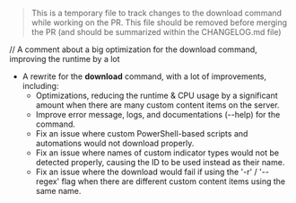 > This is a temporary file to track changes to the download command while working on the PR.
> This file should be removed before merging the PR (and should be summarized within the CHANGELOG.md file)

// A comment about a big optimization for the download command, improving the runtime by a lot
* A rewrite for the **download** command, with a lot of improvements, including:
  * Optimizations, reducing the runtime & CPU usage by a significant amount when there are many custom content items on the server.
  * Improve error message, logs, and documentations (--help) for the command.
  * Fix an issue where custom PowerShell-based scripts and automations would not download properly.
  * Fix an issue where names of custom indicator types would not be detected properly, causing the ID to be used instead as their name.
  * Fix an issue where the download would fail if using the '-r' / '--regex' flag when there are different custom content items using the same name.

